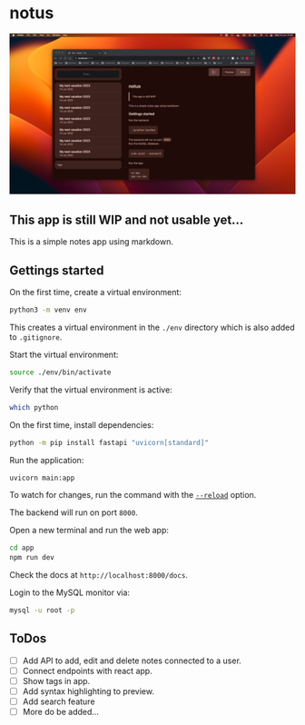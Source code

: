# notus

![notus app preview](./notus-screenshot.png)

## This app is still WIP and not usable yet…

This is a simple notes app using markdown.

## Gettings started

On the first time, create a virtual environment:

```sh
python3 -m venv env
```

This creates a virtual environment in the `./env` directory which is also added to `.gitignore`.

Start the virtual environment:

```sh
source ./env/bin/activate
```

Verify that the virtual environment is active:

```sh
which python
```

On the first time, install dependencies:

```sh
python -m pip install fastapi "uvicorn[standard]"
```

Run the application:

```sh
uvicorn main:app
```

To watch for changes, run the command with the [`--reload`](https://sqlmodel.tiangolo.com/tutorial/fastapi/simple-hero-api/#uvicorn-reload) option.

The backend will run on port `8000`.

Open a new terminal and run the web app:

```sh
cd app
npm run dev
```

Check the docs at `http://localhost:8000/docs`.

Login to the MySQL monitor via:

```sh
mysql -u root -p
```

## ToDos

- [ ] Add API to add, edit and delete notes connected to a user.
- [ ] Connect endpoints with react app.
- [ ] Show tags in app.
- [ ] Add syntax highlighting to preview.
- [ ] Add search feature
- [ ] More do be added…
